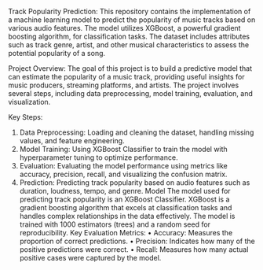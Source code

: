 Track Popularity Prediction: This repository contains the implementation of a machine learning model to predict the popularity of music tracks based on various audio features. The model utilizes XGBoost, a powerful gradient boosting algorithm, for classification tasks. The dataset includes attributes such as track genre, artist, and other musical characteristics to assess the potential popularity of a song.

Project Overview: The goal of this project is to build a predictive model that can estimate the popularity of a music track, providing useful insights for music producers, streaming platforms, and artists. The project involves several steps, including data preprocessing, model training, evaluation, and visualization.

Key Steps:
1.	Data Preprocessing: Loading and cleaning the dataset, handling missing values, and feature engineering.
2.	Model Training: Using XGBoost Classifier to train the model with hyperparameter tuning to optimize performance.
3.	Evaluation: Evaluating the model performance using metrics like accuracy, precision, recall, and visualizing the confusion matrix.
4.	Prediction: Predicting track popularity based on audio features such as duration, loudness, tempo, and genre.
Model
The model used for predicting track popularity is an XGBoost Classifier. XGBoost is a gradient boosting algorithm that excels at classification tasks and handles complex relationships in the data effectively. The model is trained with 1000 estimators (trees) and a random seed for reproducibility.
Key Evaluation Metrics:
•	Accuracy: Measures the proportion of correct predictions.
•	Precision: Indicates how many of the positive predictions were correct.
•	Recall: Measures how many actual positive cases were captured by the model.

